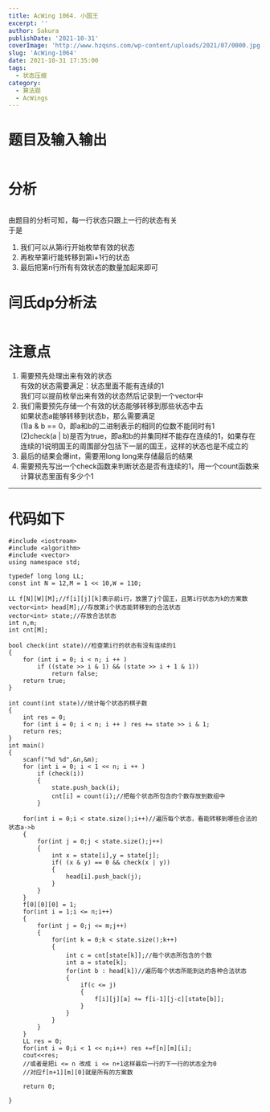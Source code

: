 ```yaml
---
title: AcWing 1064. 小国王
excerpt: '' 
author: Sakura
publishDate: '2021-10-31'
coverImage: 'http://www.hzqsns.com/wp-content/uploads/2021/07/0000.jpg' 
slug: 'AcWing-1064'
date: 2021-10-31 17:35:00
tags:
  - 状态压缩
category:
  - 算法题
  - AcWings
---
```


<!-- wp:heading {"level":1} -->
<h1>题目及输入输出</h1>
<!-- /wp:heading -->

<!-- wp:image {"id":168,"sizeSlug":"large","linkDestination":"none"} -->
<figure class="wp-block-image size-large"><img src="http://106.14.114.97/wp-content/uploads/2021/09/image-1024x559.png" alt="" class="wp-image-168"/></figure>
<!-- /wp:image -->

<!-- wp:heading {"level":1} -->
<h1><span class="has-inline-color has-vivid-red-color">分析</span></h1>
<!-- /wp:heading -->

<!-- wp:image {"id":169,"sizeSlug":"large","linkDestination":"none"} -->
<figure class="wp-block-image size-large"><img src="http://106.14.114.97/wp-content/uploads/2021/09/2-1-1024x458.png" alt="" class="wp-image-169"/></figure>
<!-- /wp:image -->

<!-- wp:paragraph -->
<p>由题目的分析可知，每一行状态只跟上一行的状态有关<br>于是</p>
<!-- /wp:paragraph -->

<!-- wp:list {"ordered":true} -->
<ol><li>我们可以从第i行开始枚举有效的状态</li><li>再枚举第i行能转移到第i+1行的状态</li><li>最后把第n行所有有效状态的数量加起来即可</li></ol>
<!-- /wp:list -->

<!-- wp:heading {"level":1} -->
<h1>闫氏dp分析法</h1>
<!-- /wp:heading -->

<!-- wp:image {"id":170,"sizeSlug":"large","linkDestination":"none"} -->
<figure class="wp-block-image size-large"><img src="http://106.14.114.97/wp-content/uploads/2021/09/3-1-1024x626.png" alt="" class="wp-image-170"/></figure>
<!-- /wp:image -->

<!-- wp:heading {"level":1} -->
<h1>注意点</h1>
<!-- /wp:heading -->

<!-- wp:list {"ordered":true} -->
<ol><li>需要预先处理出来有效的状态<br>有效的状态需要满足：状态里面不能有连续的1<br>我们可以提前枚举出来有效的状态然后记录到一个vector中</li><li>我们需要预先存储一个有效的状态能够转移到那些状态中去<br>如果状态a能够转移到状态b，那么需要满足<br>(1)a &amp; b == 0，即a和b的二进制表示的相同的位数不能同时有1<br>(2)check(a | b)是否为true，即a和b的并集同样不能存在连续的1，如果存在连续的1说明国王的周围部分包括下一层的国王，这样的状态也是不成立的</li><li>最后的结果会爆int，需要用long long来存储最后的结果</li><li>需要预先写出一个check函数来判断状态是否有连续的1，用一个count函数来计算状态里面有多少个1</li></ol>
<!-- /wp:list -->

<!-- wp:separator -->
<hr class="wp-block-separator"/>
<!-- /wp:separator -->

<!-- wp:heading {"level":1} -->
<h1>代码如下</h1>
<!-- /wp:heading -->

<!-- wp:code -->
<pre class="wp-block-code"><code>#include &lt;iostream>
#include &lt;algorithm>
#include &lt;vector>
using namespace std;

typedef long long LL;
const int N = 12,M = 1 &lt;&lt; 10,W = 110;

LL f&#91;N]&#91;W]&#91;M];//f&#91;i]&#91;j]&#91;k]表示前i行，放置了j个国王，且第i行状态为k的方案数
vector&lt;int> head&#91;M];//存放第i个状态能转移到的合法状态
vector&lt;int> state;//存放合法状态
int n,m;
int cnt&#91;M];

bool check(int state)//检查第i行的状态有没有连续的1
{
    for (int i = 0; i &lt; n; i ++ )
        if ((state >> i &amp; 1) &amp;&amp; (state >> i + 1 &amp; 1))
            return false;
    return true;
}

int count(int state)//统计每个状态的棋子数
{
    int res = 0;
    for (int i = 0; i &lt; n; i ++ ) res += state >> i &amp; 1;
    return res;
}
int main()
{
    scanf("%d %d",&amp;n,&amp;m);
    for (int i = 0; i &lt; 1 &lt;&lt; n; i ++ )
        if (check(i))
        {
            state.push_back(i);
            cnt&#91;i] = count(i);//把每个状态所包含的个数存放到数组中
        }

    for(int i = 0;i &lt; state.size();i++)//遍历每个状态，看能转移到哪些合法的状态a->b
    {
        for(int j = 0;j &lt; state.size();j++)
        {
            int x = state&#91;i],y = state&#91;j];
            if( (x &amp; y) == 0 &amp;&amp; check(x | y))
            {
                head&#91;i].push_back(j);
            }
        }
    }
    f&#91;0]&#91;0]&#91;0] = 1;
    for(int i = 1;i &lt;= n;i++)
    {
        for(int j = 0;j &lt;= m;j++)
        {
            for(int k = 0;k &lt; state.size();k++)
            {
                int c = cnt&#91;state&#91;k]];//每个状态所包含的个数
                int a = state&#91;k];
                for(int b : head&#91;k])//遍历每个状态所能到达的各种合法状态
                {
                    if(c &lt;= j)
                    {
                        f&#91;i]&#91;j]&#91;a] += f&#91;i-1]&#91;j-c]&#91;state&#91;b]];
                    }
                }
            }
        }
    }
    LL res = 0;
    for(int i = 0;i &lt; 1 &lt;&lt; n;i++) res +=f&#91;n]&#91;m]&#91;i];
    cout&lt;&lt;res;
    //或者是把i &lt;= n 改成 i &lt;= n+1这样最后一行的下一行的状态全为0
    //对应f&#91;n+1]&#91;m]&#91;0]就是所有的方案数

    return 0;

}</code></pre>
<!-- /wp:code -->
